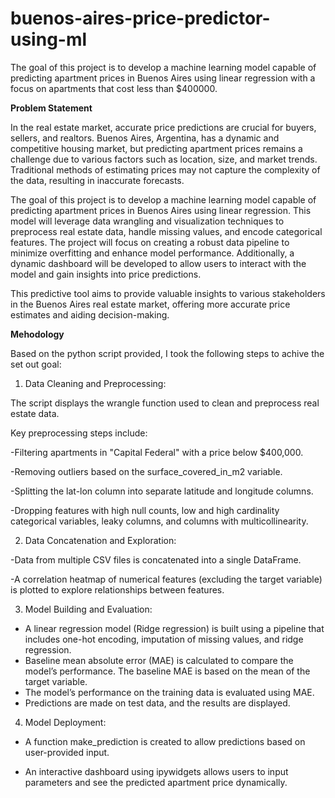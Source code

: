 # buenos-aires-price-predictor-using-ml
The goal of this project is to develop a machine learning model capable of predicting apartment prices in Buenos Aires using linear regression with a focus on apartments that cost less than $400000.

**Problem Statement**

In the real estate market, accurate price predictions are crucial for buyers, sellers, and realtors. Buenos Aires, Argentina, has a dynamic and competitive housing market, but predicting apartment prices remains a challenge due to various factors such as location, size, and market trends. Traditional methods of estimating prices may not capture the complexity of the data, resulting in inaccurate forecasts.

The goal of this project is to develop a machine learning model capable of predicting apartment prices in Buenos Aires using linear regression. This model will leverage data wrangling and visualization techniques to preprocess real estate data, handle missing values, and encode categorical features. The project will focus on creating a robust data pipeline to minimize overfitting and enhance model performance. Additionally, a dynamic dashboard will be developed to allow users to interact with the model and gain insights into price predictions.

This predictive tool aims to provide valuable insights to various stakeholders in the Buenos Aires real estate market, offering more accurate price estimates and aiding decision-making.


**Mehodology**

Based on the python script provided, I took the following steps to achive the set out  goal:

1. Data Cleaning and Preprocessing:

The script displays the wrangle function used to clean and preprocess real estate data.

Key preprocessing steps include:

-Filtering apartments in "Capital Federal" with a price below $400,000.

-Removing outliers based on the surface_covered_in_m2 variable.

-Splitting the lat-lon column into separate latitude and longitude columns.

-Dropping features with high null counts, low and high cardinality categorical variables, leaky columns, and columns with multicollinearity.

2. Data Concatenation and Exploration:

-Data from multiple CSV files is concatenated into a single DataFrame.

-A correlation heatmap of numerical features (excluding the target variable) is plotted to explore relationships between features.

3. Model Building and Evaluation:

- A linear regression model (Ridge regression) is built using a pipeline that includes one-hot encoding, imputation of missing values, and ridge regression.
- Baseline mean absolute error (MAE) is calculated to compare the model’s performance. The baseline MAE is based on the mean of the target variable.
- The model’s performance on the training data is evaluated using MAE.
- Predictions are made on test data, and the results are displayed.

4. Model Deployment:

- A function make_prediction is created to allow predictions based on user-provided input.

- An interactive dashboard using ipywidgets allows users to input parameters and see the predicted apartment price dynamically.
